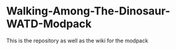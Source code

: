 # Walking-Among-The-Dinosaur-WATD-Modpack
This is the repository as well as the wiki for the modpack
